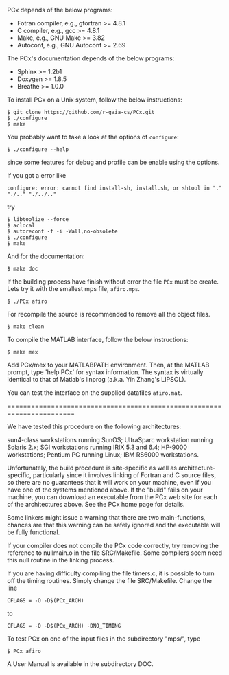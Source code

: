 PCx depends of the below programs:

* Fotran compiler, e.g., gfortran >= 4.8.1
* C compiler, e.g., gcc >= 4.8.1
* Make, e.g., GNU Make >= 3.82
* Autoconf, e.g., GNU Autoconf >= 2.69

The PCx's documentation depends of the below programs:

* Sphinx >= 1.2b1
* Doxygen >= 1.8.5
* Breathe >= 1.0.0

To install PCx on a Unix system, follow the below instructions:

    $ git clone https://github.com/r-gaia-cs/PCx.git
    $ ./configure
    $ make

You probably want to take a look at the options of `configure`:

    $ ./configure --help

since some features for debug and profile can be enable using the options.

If you got a error like

    configure: error: cannot find install-sh, install.sh, or shtool in "." "./.." "./../.."

try

    $ libtoolize --force
    $ aclocal
    $ autoreconf -f -i -Wall,no-obsolete
    $ ./configure
    $ make

And for the documentation:

    $ make doc

If the building process have finish without error the file `PCx` must be
create. Lets try it with the smallest mps file, `afiro.mps`.

    $ ./PCx afiro

For recompile the source is recommended to remove all the object files.

    $ make clean

To compile the MATLAB interface, follow the below instructions:

    $ make mex

Add PCx/mex to your MATLABPATH environment. Then, at the MATLAB prompt,
type 'help PCx' for syntax information. The syntax is virtually
identical to that of Matlab's linprog (a.k.a. Yin Zhang's LIPSOL).

You can test the interface on the supplied datafiles `afiro.mat`.

=======================================================================

We have tested this procedure on the following architectures:

sun4-class workstations running SunOS;
UltraSparc workstation running Solaris 2.x;
SGI workstations running IRIX 5.3 and 6.4;
HP-9000 workstations;
Pentium PC running Linux;
IBM RS6000 workstations.

Unfortunately, the build procedure is site-specific as well as
architecture-specific, particularly since it involves linking of
Fortran and C source files, so there are no guarantees that it will
work on your machine, even if you have one of the systems mentioned
above. If the "build" fails on your machine, you can download an
executable from the PCx web site for each of the architectures above.
See the PCx home page for details.

Some linkers might issue a warning that there are two main-functions,
chances are that this warning can be safely ignored and the executable
will be fully functional.

If your compiler does not compile the PCx code correctly, try removing
the reference to nullmain.o in the file SRC/Makefile.  Some compilers
seem need this null routine in the linking process.

If you are having difficulty compiling the file timers.c, it is
possible to turn off the timing routines.  Simply change the file
SRC/Makefile.  Change the line

    CFLAGS = -O -D$(PCx_ARCH)

to

    CFLAGS = -O -D$(PCx_ARCH) -DNO_TIMING

To test PCx on one of the input files in the subdirectory "mps/", type

    $ PCx afiro

A User Manual is available in the subdirectory DOC.
